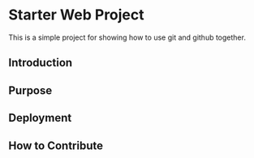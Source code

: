 # Starter Web Project
This is a simple project for showing how to use git and github together.
## Introduction

## Purpose

## Deployment

## How to Contribute